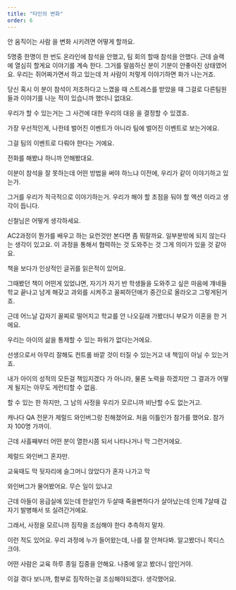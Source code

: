 ```yaml
---
title: "타인의 변화"
order: 6
---
```


안 움직이는 사람 을 변화 시키려면 어떻게 할까요.

5명중 한명이 한 번도 온라인에 참석을 안했고, 팀 회의 할때 참석을 안했다. 근데 슬랙에 열심히 할게요 이야기를 계속 한다. 그거를 말씀하신 분이 기분이 안좋아진 상태였어요. 우리는 쥐어짜가면서 하고 있는데 저 사람이 저렇게 이야기하면 화가 나는거죠.

당신 혹시 이 분이 참석이 저조하다고 느꼈을 때 스트레스를 받았을 때 그걸로 다른팀원들과 이야기를 나눈 적이 있습니까 했더니 없대요.

우리가 할 수 있는거는 그 사건에 대한 우리의 대응 을 결정할 수 있겠죠.

가장 우선적인게, 나한테 벌어진 이벤트가 아니라 팀에 벌어진 이벤트로 보는거에요.

그걸 팀의 이벤트로 다뤄야 한다는 거에요.

전화를 해봤냐 하니까 안해봤대요.

이분이 참석을 잘 못하는데 어떤 방법을 써야 하느냐 이전에, 우리가 같이 이야기하고 있는가.

그거를 우리가 적극적으로 이야기하는거. 우리가 해야 할 초점을 둬야 할 액션 이라고 생각이 듭니다.

신철님은 어떻게 생각하세요.

AC2과정이 뭔가를 배우고 하는 요런것만 본다면 좀 뭐랄까요. 일부분밖에 되지 않는다는 생각이 있고요. 이 과정을 통해서 협력하는 것 도와주는 것 그게 의미가 있을 것 같아요.

책을 보다가 인상적인 글귀를 읽은적이 있어요.

그때봤던 책이 어떤게 있었냐면, 자기가 자기 반 학생들을 도와주고 싶은 마음에 걔네들 학교 끝나고 남게 해갖고 과외를 시켜주고 꼴찌하던애가 중간으로 올라오고 그렇게된거죠.

근데 어느날 갑자기 꼴찌로 떨어지고 학교를 안 나오길래 가봤더니 부모가 이혼을 한 거에요.

우리는 아이의 삶을 통제할 수 있는 파워가 없다는거에요.

선생으로서 아무리 잘해도 컨트롤 바깥 것이 터질 수 있는거고 내 책임이 아닐 수 있는거죠.

내가 아이의 성적의 모든걸 책임지겠다 가 아니라, 물론 노력을 하겠지만 그 결과가 어떻게 될지는 아무도 게런티할 수 없음.

할 수 있는 한 하지만, 그 남의 사정을 우리가 모르니까 비난할 수도 없는거고.

캐나다 QA 전문가 제럴드 와인버그랑 친해졌어요. 처음 이틀인가 참가를 했어요. 참가자 100명 가까이.

근데 사흘째부터 어떤 분이 열한시쯤 되서 나타나거나 막 그런거에요.

제럴드 와인버그 혼자만.

교육때도 막 뒷자리에 슬그머니 앉았다가 혼자 나가고 막

와인버그가 물어봤어요. 무슨 일이 있냐고

근데 아들이 응급실에 있는데 한살인가 두살때 죽을뻔하다가 살아났는데 인제 7살때 갑자기 발병해서 또 실려간거에요.

그래서, 사정을 모르니까 짐작을 조심해야 한다 추측하지 말자.

이런 적도 있어요. 우리 과정에 누가 들어왔는데, 나를 잘 안쳐다봐. 알고봤더니 목디스크야.

어떤 사람은 교육 하루 종일 집중을 안해요. 나중에 알고 봤더니 암인거야.

이걸 겪다 보니까, 함부로 짐작하는걸 조심해야되겠다. 생각했어요.

